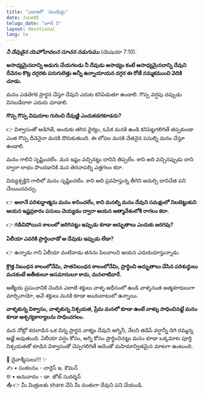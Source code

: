 ```yaml
---
title: "ఎడారిలో  సెలయేర్లు"
date: June05
telugu_date: "జూన్ 5"
layout: devotional
lang: te
---
```

***నీ దేవుడైన యెహోవావలన సూచన నడుగుము*** (యెషయా 7:10). 

**అసాధ్యమైనదాన్ని అడుగు చేయగలడు నీ దేవుడు అసాధ్యం కంటే అసాధ్యమైనదాన్ని దేవుని దీవెనల కొట్ల దగ్గరకు పరుగులెత్తు అన్నీ ఉన్నాయాయన దగ్గర ఈ రోజే నమ్మకముంచి వెదికి చూడు.**

మనం ఎడతెగక ప్రార్థన చేస్తూ దేవుని ఎదుట కనిపెడుతూ ఉండాలి. గొప్ప వర్షపు చప్పుడు వినబడేదాకా ఎదురు చూడాలి. 

**గొప్ప గొప్ప విషయాల గురించి దేవుణ్ణి ఎందుకడగకూడదు?** 

👉 విశ్వాసంతో అడిగితే, అందుకు తగిన ధైర్యం, ఓపిక మనకి ఉండి కనిపెట్టగలిగితే తప్పకుండా ఎంత గొప్ప దీవెనైనా మనకి దొరుకుతుంది. ఈ లోపల మనకి చేతనైన పనుల్ని మనం చేస్తూ ఉండాలి.

మనం గాలిని సృష్టించలేం. మన ఇష్టం వచ్చినట్టు దానిని తిప్పలేం. కాని అది వచ్చినప్పుడు దాని ద్వారా లాభం పొందడానికి మన తెరచాపల్ని ఎత్తగలం కదా.

 విద్యుశ్చక్తిని గాలిలో మనం సృష్టించలేం. కాని అది ప్రవహిస్తున్న తీగెని అమర్చి దానిచేత పని చేయించవచ్చు.

👉 **అలానే పరిశుద్దాత్మను మనం శాసించలేం, కాని మనల్ని మనం దేవుని సమక్షంలో నిలబెట్టుకుని ఆయన ఇష్టప్రకారం పనులు చెయ్యడం ద్వారా ఆయన ఆత్మావేశంలోకి రాగలం కదా.** 

👉 **గడిచిపోయిన కాలంలో జరిగినట్టు ఇప్పుడు కూడా అద్భుతాలు ఎందుకు జరగవు?**

 **ఏలీయా ఎవరికి ప్రార్ధించాడో ఆ దేవుడు ఇప్పుడు లేడా?**

👉 ఉన్నాడు గాని ఏలీయా వంటివాడు తనను పిలవాలని ఆయన ఎదురుచూస్తున్నాడు. 

**క్రొత్త నిబంధన కాలంలోనేమి, పాతనిబంధన కాలంలోనేమి, ప్రార్థించి అద్భుతాలు చేసిన పరిశుద్ధులు మనకంటే అతీతులూ అసమానులూ కాదు, మనలాటివారే.**

 ఆత్మీయ ప్రపంచానికి చెందిన ఎలాటి శక్తులు వాళ్ళ ఆధీనంలో ఉండి వాళ్ళనంత ఆత్మశూరులుగా మార్చినాయో, అవే శక్తులు మనకి కూడా అందుబాటులో ఉన్నాయి. 

**వాళ్ళకున్న విశ్వాసం, వాళ్ళకున్న నిశ్చయత, ప్రేమ మనలో కూడా ఉంటే వాళ్ళు సాధించినట్టే మనం కూడా ఆశ్చర్యకార్యాలను సాధించగలం.**

 మన నోట్లో కదలాడిన ఒక చిన్న ప్రార్థన వాక్యం దేవుని అగ్నినీ, నేలని తడిపే వర్షాన్నీ దిగి రమ్మన్న ఆజ్ఞే అవుతుంది. ఏలీయా వర్షం కోసం, అగ్ని కోసం ప్రార్థించినట్టు మనం కూడా ఒక్కమాట పూర్తి నిశ్చయతతో కూడిన విశ్వాసంతో చెప్పగలిగితే అదెంతో మహిమాన్వితమైన మాటగా ఉంటుంది.

<div class="blessing">🙏 <span class="bless-text">దైవాశ్శీసులు!!!</span> ✨</div>

<div class="credit">✍️ <span class="credit-text">▪ సంకలనం - చార్లెస్ ఇ. కౌమన్</span></div>
<div class="credit">🌐 <span class="credit-text">▪ అనువాదం - డా. జోబ్ సుదర్శన్</span></div>


<div class="share">📤 👉 <span class="share-text">మీ మిత్రులకు share చేసి మీ వంతుగా దేవుని పని చేయండి.</span></div>

